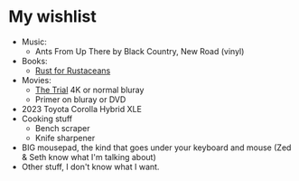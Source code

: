 # My wishlist

- Music:
  - Ants From Up There by Black Country, New Road (vinyl)
- Books:
  - [Rust for Rustaceans](https://nostarch.com/rust-rustaceans)
- Movies:
  - [The Trial](https://www.criterion.com/films/28115-the-trial) 4K or normal bluray
  - Primer on bluray or DVD
- 2023 Toyota Corolla Hybrid XLE
- Cooking stuff
  - Bench scraper
  - Knife sharpener
- BIG mousepad, the kind that goes under your keyboard and mouse (Zed & Seth know what I'm talking about)
- Other stuff, I don't know what I want.
